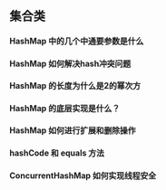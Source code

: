 ## 集合类
#### HashMap 中的几个中通要参数是什么


#### HashMap 如何解决hash冲突问题

#### HashMap 的长度为什么是2的幂次方

#### HashMap 的底层实现是什么？

#### HashMap 如何进行扩展和删除操作

#### hashCode 和 equals 方法

#### ConcurrentHashMap 如何实现线程安全
